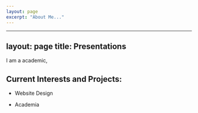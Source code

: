 ```yaml
---
layout: page
excerpt: "About Me..."
---
```


---
layout: page
title: Presentations
---

I am a academic, 

## Current Interests and Projects:

- Website Design

- Academia
